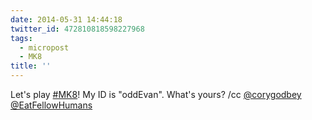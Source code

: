 ```yaml
---
date: 2014-05-31 14:44:18
twitter_id: 472810818598227968
tags:
  - micropost
  - MK8
title: ''
---
```


Let's play [#MK8](https://twitter.com/hashtag/MK8)! My ID is "oddEvan". What's yours? /cc [@corygodbey](https://twitter.com/corygodbey) [@EatFellowHumans](https://twitter.com/EatFellowHumans)
